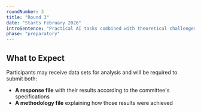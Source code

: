 ```yaml
---
roundNumber: 3
title: "Round 3"
date: "Starts February 2026"
introSentence: "Practical AI tasks combined with theoretical challenges. Students apply their skills and critical thinking through hands-on problem-solving."
phase: "preparatory"
---
```


## What to Expect

Participants may receive data sets for analysis and will be required to submit both:

- **A response file** with their results according to the committee's specifications
- **A methodology file** explaining how those results were achieved
